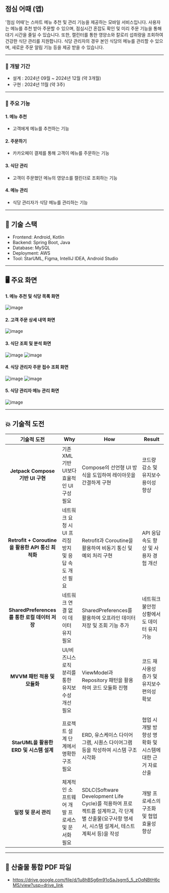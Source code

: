 ## 점심 어때 (앱)


'점심 어때'는 스마트 메뉴 추천 및 관리 기능을 제공하는 모바일 서비스입니다. 사용자는 메뉴를 추천 받아 주문할 수 있으며, 점심시간 혼잡도 확인 및 미리 주문 기능을 통해 대기 시간을 줄일 수 있습니다. 또한, 캘린터를 통한 영양소와 칼로리 섭취량을 조회하여 건강한 식단 관리를 지원합니다. 식당 관리자의 경우 본인 식당의 메뉴를 관리할 수 있으며, 새로운 주문 알림 기능 등을 제공 받을 수 있습니다.

---

### 📅 개발 기간
- 설계 : 2024년 09월 ~ 2024년 12월 (약 3개월)
- 구현 : 2024년 11월 (약 3주)

---

### 📌 주요 기능

#### 1. 메뉴 추천
   -  고객에게 메뉴를 추천하는 기능


#### 2. 주문하기
   - 카카오페이 결제를 통해 고객이 메뉴를 주문하는 기능


#### 3. 식단 관리
   - 고객이 주문했던 메뉴의 영양소를 캘린더로 조회하는 기능

    
#### 4. 메뉴 관리
  - 식당 관리자가 식당 메뉴를 관리하는 기능

---

## 🔧 기술 스택
- Frontend: Android, Kotlin
- Backend: Spring Boot, Java
- Database: MySQL
- Deployment: AWS
- Tool: StarUML, Figma, IntelliJ IDEA, Android Studio

---

## 🖥️ 주요 화면

#### 1. 메뉴 추천 및 식당 목록 화면
![image](https://github.com/user-attachments/assets/e9983732-f321-4ebe-b89d-be8bd599a761)

#### 2. 고객 주문 상세 내역 화면
![image](https://github.com/user-attachments/assets/3b0dd28c-22a2-4ade-94b1-6873e8f42ed3)

#### 3. 식단 조회 및 분석 화면
![image](https://github.com/user-attachments/assets/ae98e393-6ae2-4e51-9d18-e58e0575c227)
![image](https://github.com/user-attachments/assets/ea7bf079-1e5d-49ed-8fdf-873877d5e83e)

#### 4. 식당 관리자 주문 접수 조회 화면
![image](https://github.com/user-attachments/assets/053ff61e-e84e-41c0-a0ea-0de9506c55e0)
![image](https://github.com/user-attachments/assets/a92b1480-a6f1-4f94-a335-d9defb2b53c2)

#### 5. 식당 관리자 메뉴 관리 화면
![image](https://github.com/user-attachments/assets/73221720-a421-46f7-870f-60b3f7dc021f)

  
---

## 💥 기술적 도전

|            기술적 도전            | Why | How | Result |
|:------------:|-----|---|------|
| **Jetpack Compose 기반 UI 구현** | 기존 XML 기반 UI보다 효율적인 UI 구성 필요 | Compose의 선언형 UI 방식을 도입하여 레이아웃을 간결하게 구현 | 코드량 감소 및 유지보수 용이성 향상 |
| **Retrofit + Coroutine을 활용한 API 통신 최적화** | 네트워크 요청 시 UI 프리징 방지 및 응답 속도 개선 필요 | Retrofit과 Coroutine을 활용하여 비동기 통신 및 예외 처리 구현 | API 응답 속도 향상 및 사용자 경험 개선 |
| **SharedPreferences 를 통한 로컬 데이터 저장** | 네트워크 연결 없이 데이터 유지 필요 | SharedPreferences를 활용하여 오프라인 데이터 저장 및 조회 기능 추가 | 네트워크 불안정 상황에서도 데이터 유지 가능 |
| **MVVM 패턴 적용 및 모듈화** | UI/비즈니스 로직 분리를 통한 유지보수성 개선 필요 | ViewModel과 Repository 패턴을 활용하여 코드 모듈화 진행 | 코드 재사용성 증가 및 유지보수 편의성 확보 |
| **StarUML을 활용한 ERD 및 시스템 설계** | 프로젝트 설계 단계에서 명확한 구조 필요 | ERD, 유스케이스 다이어그램, 시퀀스 다이어그램 등을 작성하여 시스템 구조 시각화 | 협업 시 개발 방향성 명확화 및 시스템에 대한 근거 자료 산출 |
| **일정 및 문서 관리** | 체계적인 소프트웨어 개발 프로세스 및 문서화 필요 | SDLC(Software Development Life Cycle)를 적용하여 프로젝트를 설계하고, 각 단계별 산출물(요구사항 명세서, 시스템 설계서, 테스트 계획서 등)을 작성 | 개발 프로세스의 구조화 및 협업 효율성 향상 |


---

## 🎉 산출물 통합 PDF 파일
- https://drive.google.com/file/d/1u8hBSg6m91oSaJsgm5_5_zOqNBtH6cMS/view?usp=drive_link
